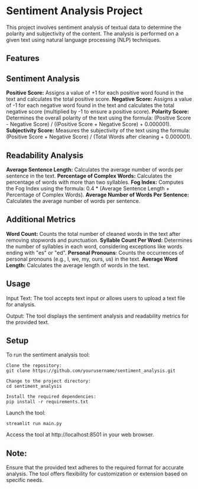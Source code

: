 # Sentiment Analysis Project
This project involves sentiment analysis of textual data to determine the polarity and subjectivity of the content. The analysis is performed on a given text using natural language processing (NLP) techniques.

## Features

## Sentiment Analysis

**Positive Score:** Assigns a value of +1 for each positive word found in the text and calculates the total positive score.
**Negative Score:** Assigns a value of -1 for each negative word found in the text and calculates the total negative score (multiplied by -1 to ensure a positive score).
**Polarity Score:** Determines the overall polarity of the text using the formula: (Positive Score - Negative Score) / ((Positive Score + Negative Score) + 0.000001).
**Subjectivity Score:** Measures the subjectivity of the text using the formula: (Positive Score + Negative Score) / (Total Words after cleaning + 0.000001).

## Readability Analysis

**Average Sentence Length:** Calculates the average number of words per sentence in the text.
**Percentage of Complex Words:** Calculates the percentage of words with more than two syllables.
**Fog Index:** Computes the Fog Index using the formula: 0.4 * (Average Sentence Length + Percentage of Complex Words).
**Average Number of Words Per Sentence:** Calculates the average number of words per sentence.

## Additional Metrics

**Word Count:** Counts the total number of cleaned words in the text after removing stopwords and punctuation.
**Syllable Count Per Word:** Determines the number of syllables in each word, considering exceptions like words ending with "es" or "ed".
**Personal Pronouns**: Counts the occurrences of personal pronouns (e.g., I, we, my, ours, us) in the text.
**Average Word Length:** Calculates the average length of words in the text.

## Usage

Input Text:
The tool accepts text input or allows users to upload a text file for analysis.

Output:
The tool displays the sentiment analysis and readability metrics for the provided text.

## Setup
To run the sentiment analysis tool:

```
Clone the repository:
git clone https://github.com/yourusername/sentiment_analysis.git

Change to the project directory:
cd sentiment_analysis

Install the required dependencies:
pip install -r requirements.txt
```

Launch the tool:
```
streamlit run main.py
```
Access the tool at http://localhost:8501 in your web browser.

## Note:

Ensure that the provided text adheres to the required format for accurate analysis.
The tool offers flexibility for customization or extension based on specific needs.
